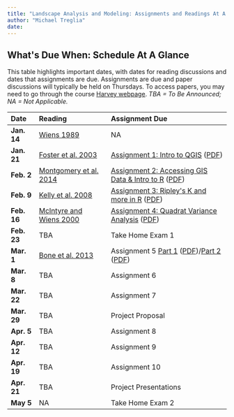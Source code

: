 ```yaml
---
title: "Landscape Analysis and Modeling: Assignments and Readings At A Glance"
author: "Michael Treglia"
date: 
---
```


## What's Due When: Schedule At A Glance

This table highlights important dates, with dates for reading discussions and dates that assignments are due. Assignments are due and paper discussions will typically be held on Thursdays. To access papers, you may need to go through the course [Harvey webpage](https://harvey.utulsa.edu/). *TBA = To Be Announced; NA = Not Applicable.*

|Date			|Reading	|Assignment Due	|
|:--------------|:----------|:-------------|
|**Jan. 14**	|[Wiens 1989](http://www.jstor.org/stable/2389612)| NA|
|**Jan. 21**	|[Foster et al. 2003](http://bioscience.oxfordjournals.org/content/53/1/77.short)| [Assignment 1: Intro to QGIS](./Assignments_web/Assignment01.html) ([PDF](./Assignments_web/Assignment01.pdf))|
|**Feb. 2**	|[Montgomery et al. 2014](http://www.plosone.org/article/info%3Adoi%2F10.1371%2Fjournal.pone.0091414)| [Assignment 2: Accessing GIS Data & Intro to R](./Assignments_web/Assignment02.html) ([PDF](./Assignments_web/Assignment02.pdf))
|**Feb. 9**		|[Kelly et al. 2008](http://link.springer.com/article/10.1007/s10310-008-0083-7)| [Assignment 3: Ripley's K and more in R](./Assignments_web/Assignment03_DataImport_Regress_RipleysK.html) ([PDF](./Assignments_web/Assignment03_DataImport_Regress_RipleysK.pdf))	|
|**Feb. 16**	|[McIntyre and Wiens 2000](http://link.springer.com/article/10.1023/A:1008148514268#)| [Assignment 4: Quadrat Variance Analysis](./Assignments_web/Assignment04_QuadratVarianceAnalysis.html) ([PDF](./Assignments_web/Assignment04_QuadratVarianceAnalysis.pdf))	|
|**Feb. 23**	|TBA| Take Home Exam 1	|
|**Mar. 1**		|[Bone et al. 2013](http://www.sciencedirect.com/science/article/pii/S0143622813000623)| Assignment 5 [Part 1](./Assignments_web/Assignment05_LandscapeMetrics_Pt1_PatchMosaicData.html) ([PDF](./Assignments_web/Assignment05_LandscapeMetrics_Pt1_PatchMosaicData.pdf))/[Part 2](./Assignments_web/Assignment05_LandscapeMetrics_Pt2_SurfaceMetrics.html) ([PDF](./Assignments_web/Assignment05_LandscapeMetrics_Pt2_SurfaceMetrics.pdf))	|
|**Mar. 8**		|TBA| Assignment 6	|
|**Mar. 22**	|TBA| Assignment 7	|
|**Mar. 29**	|TBA| Project Proposal	|
|**Apr. 5**		|TBA| Assignment 8	|
|**Apr. 12**	|TBA| Assignment 9	|
|**Apr. 19**	|TBA| Assignment 10	|
|**Apr. 21**	|TBA| Project Presentations	|
|**May 5**		|NA| Take Home Exam 2	|
